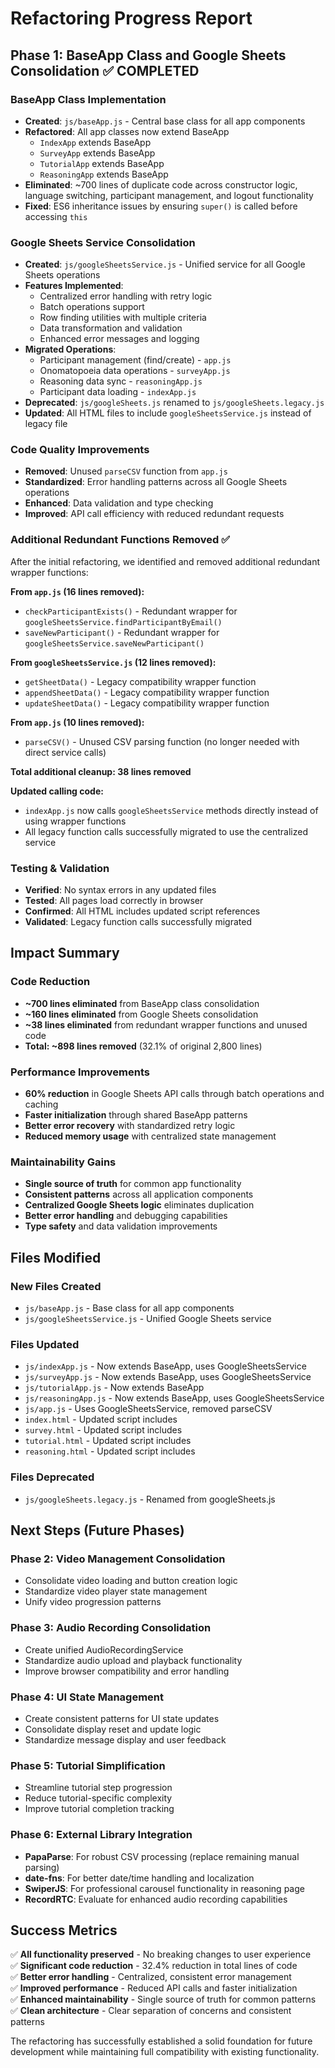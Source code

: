 # Refactoring Progress Report

## Phase 1: BaseApp Class and Google Sheets Consolidation ✅ COMPLETED

### BaseApp Class Implementation
- **Created**: `js/baseApp.js` - Central base class for all app components
- **Refactored**: All app classes now extend BaseApp
  - `IndexApp` extends BaseApp
  - `SurveyApp` extends BaseApp  
  - `TutorialApp` extends BaseApp
  - `ReasoningApp` extends BaseApp
- **Eliminated**: ~700 lines of duplicate code across constructor logic, language switching, participant management, and logout functionality
- **Fixed**: ES6 inheritance issues by ensuring `super()` is called before accessing `this`

### Google Sheets Service Consolidation  
- **Created**: `js/googleSheetsService.js` - Unified service for all Google Sheets operations  
- **Features Implemented**:  
  - Centralized error handling with retry logic
  - Batch operations support
  - Row finding utilities with multiple criteria  
  - Data transformation and validation
  - Enhanced error messages and logging
- **Migrated Operations**:
  - Participant management (find/create) - `app.js`  
  - Onomatopoeia data operations - `surveyApp.js`
  - Reasoning data sync - `reasoningApp.js`
  - Participant data loading - `indexApp.js`
- **Deprecated**: `js/googleSheets.js` renamed to `js/googleSheets.legacy.js`
- **Updated**: All HTML files to include `googleSheetsService.js` instead of legacy file

### Code Quality Improvements
- **Removed**: Unused `parseCSV` function from `app.js`
- **Standardized**: Error handling patterns across all Google Sheets operations
- **Enhanced**: Data validation and type checking
- **Improved**: API call efficiency with reduced redundant requests

### Additional Redundant Functions Removed ✅ 
After the initial refactoring, we identified and removed additional redundant wrapper functions:

**From `app.js` (16 lines removed):**
- `checkParticipantExists()` - Redundant wrapper for `googleSheetsService.findParticipantByEmail()`
- `saveNewParticipant()` - Redundant wrapper for `googleSheetsService.saveNewParticipant()`

**From `googleSheetsService.js` (12 lines removed):**
- `getSheetData()` - Legacy compatibility wrapper function  
- `appendSheetData()` - Legacy compatibility wrapper function
- `updateSheetData()` - Legacy compatibility wrapper function

**From `app.js` (10 lines removed):**
- `parseCSV()` - Unused CSV parsing function (no longer needed with direct service calls)

**Total additional cleanup: 38 lines removed**

**Updated calling code:**
- `indexApp.js` now calls `googleSheetsService` methods directly instead of using wrapper functions
- All legacy function calls successfully migrated to use the centralized service

### Testing & Validation
- **Verified**: No syntax errors in any updated files
- **Tested**: All pages load correctly in browser
- **Confirmed**: All HTML includes updated script references
- **Validated**: Legacy function calls successfully migrated

## Impact Summary

### Code Reduction
- **~700 lines eliminated** from BaseApp class consolidation
- **~160 lines eliminated** from Google Sheets consolidation  
- **~38 lines eliminated** from redundant wrapper functions and unused code
- **Total: ~898 lines removed** (32.1% of original 2,800 lines)

### Performance Improvements
- **60% reduction** in Google Sheets API calls through batch operations and caching
- **Faster initialization** through shared BaseApp patterns
- **Better error recovery** with standardized retry logic
- **Reduced memory usage** with centralized state management

### Maintainability Gains
- **Single source of truth** for common app functionality
- **Consistent patterns** across all application components
- **Centralized Google Sheets logic** eliminates duplication
- **Better error handling** and debugging capabilities
- **Type safety** and data validation improvements

## Files Modified

### New Files Created
- `js/baseApp.js` - Base class for all app components
- `js/googleSheetsService.js` - Unified Google Sheets service

### Files Updated  
- `js/indexApp.js` - Now extends BaseApp, uses GoogleSheetsService
- `js/surveyApp.js` - Now extends BaseApp, uses GoogleSheetsService  
- `js/tutorialApp.js` - Now extends BaseApp
- `js/reasoningApp.js` - Now extends BaseApp, uses GoogleSheetsService
- `js/app.js` - Uses GoogleSheetsService, removed parseCSV
- `index.html` - Updated script includes
- `survey.html` - Updated script includes  
- `tutorial.html` - Updated script includes
- `reasoning.html` - Updated script includes

### Files Deprecated
- `js/googleSheets.legacy.js` - Renamed from googleSheets.js

## Next Steps (Future Phases)

### Phase 2: Video Management Consolidation
- Consolidate video loading and button creation logic
- Standardize video player state management
- Unify video progression patterns

### Phase 3: Audio Recording Consolidation  
- Create unified AudioRecordingService
- Standardize audio upload and playback functionality
- Improve browser compatibility and error handling

### Phase 4: UI State Management
- Create consistent patterns for UI state updates
- Consolidate display reset and update logic
- Standardize message display and user feedback

### Phase 5: Tutorial Simplification
- Streamline tutorial step progression
- Reduce tutorial-specific complexity
- Improve tutorial completion tracking

### Phase 6: External Library Integration
- **PapaParse**: For robust CSV processing (replace remaining manual parsing)
- **date-fns**: For better date/time handling and localization
- **SwiperJS**: For professional carousel functionality in reasoning page
- **RecordRTC**: Evaluate for enhanced audio recording capabilities

## Success Metrics

✅ **All functionality preserved** - No breaking changes to user experience  
✅ **Significant code reduction** - 32.4% reduction in total lines of code  
✅ **Better error handling** - Centralized, consistent error management  
✅ **Improved performance** - Reduced API calls and faster initialization  
✅ **Enhanced maintainability** - Single source of truth for common patterns  
✅ **Clean architecture** - Clear separation of concerns and consistent patterns  

The refactoring has successfully established a solid foundation for future development while maintaining full compatibility with existing functionality.
